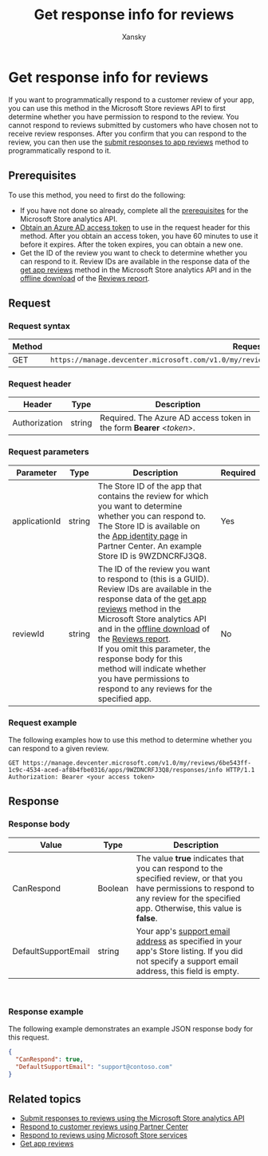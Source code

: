 ﻿---
author: Xansky
ms.assetid: fb6bb856-7a1b-4312-a602-f500646a3119
description: Use this method in the Microsoft Store reviews API to determine whether you can respond to a particular review, or whether you can respond to any review for a given app.
title: Get response info for reviews
ms.author: mhopkins
ms.date: 02/08/2017
ms.topic: article


keywords: windows 10, uwp, Store services, Microsoft Store reviews API, response info
ms.localizationpriority: medium
---

# Get response info for reviews

If you want to programmatically respond to a customer review of your app, you can use this method in the Microsoft Store reviews API to first determine whether you have permission to respond to the review. You cannot respond to reviews submitted by customers who have chosen not to receive review responses. After you confirm that you can respond to the review, you can then use the [submit responses to app reviews](submit-responses-to-app-reviews.md) method to programmatically respond to it.


## Prerequisites

To use this method, you need to first do the following:

* If you have not done so already, complete all the [prerequisites](respond-to-reviews-using-windows-store-services.md#prerequisites) for the Microsoft Store analytics API.
* [Obtain an Azure AD access token](respond-to-reviews-using-windows-store-services.md#obtain-an-azure-ad-access-token) to use in the request header for this method. After you obtain an access token, you have 60 minutes to use it before it expires. After the token expires, you can obtain a new one.
* Get the ID of the review you want to check to determine whether you can respond to it. Review IDs are available in the response data of the [get app reviews](get-app-reviews.md) method in the Microsoft Store analytics API and in the [offline download](../publish/download-analytic-reports.md) of the [Reviews report](../publish/reviews-report.md).

## Request


### Request syntax

| Method | Request URI                                                      |
|--------|------------------------------------------------------------------|
| GET    | ```https://manage.devcenter.microsoft.com/v1.0/my/reviews/{reviewId}/apps/{applicationId}/responses/info``` |


### Request header

| Header        | Type   | Description                                                                 |
|---------------|--------|-----------------------------------------------------------------------------|
| Authorization | string | Required. The Azure AD access token in the form **Bearer** &lt;*token*&gt;. |


### Request parameters

| Parameter        | Type   | Description                                     |  Required  |
|---------------|--------|--------------------------------------------------|--------------|
| applicationId | string | The Store ID of the app that contains the review for which you want to determine whether you can respond to. The Store ID is available on the [App identity page](../publish/view-app-identity-details.md) in Partner Center. An example Store ID is 9WZDNCRFJ3Q8. |  Yes  |
| reviewId | string | The ID of the review you want to respond to (this is a GUID). Review IDs are available in the response data of the [get app reviews](get-app-reviews.md) method in the Microsoft Store analytics API and in the [offline download](../publish/download-analytic-reports.md) of the [Reviews report](../publish/reviews-report.md). <br/>If you omit this parameter, the response body for this method will indicate whether you have permissions to respond to any reviews for the specified app. |  No  |


### Request example

The following examples how to use this method to determine whether you can respond to a given review.

```syntax
GET https://manage.devcenter.microsoft.com/v1.0/my/reviews/6be543ff-1c9c-4534-aced-af8b4fbe0316/apps/9WZDNCRFJ3Q8/responses/info HTTP/1.1
Authorization: Bearer <your access token>
```

## Response


### Response body

| Value      | Type   | Description    |  
|------------|--------|-----------------------|
| CanRespond      | Boolean  | The value **true** indicates that you can respond to the specified review, or that you have permissions to respond to any review for the specified app. Otherwise, this value is **false**.       |
| DefaultSupportEmail  | string |  Your app's [support email address](../publish/enter-app-properties.md#support-contact-info) as specified in your app's Store listing. If you did not specify a support email address, this field is empty.    |

 
### Response example

The following example demonstrates an example JSON response body for this request.

```json
{
  "CanRespond": true,
  "DefaultSupportEmail": "support@contoso.com"
}
```

## Related topics

* [Submit responses to reviews using the Microsoft Store analytics API](submit-responses-to-app-reviews.md)
* [Respond to customer reviews using Partner Center](../publish/respond-to-customer-reviews.md)
* [Respond to reviews using Microsoft Store services](respond-to-reviews-using-windows-store-services.md)
* [Get app reviews](get-app-reviews.md)
